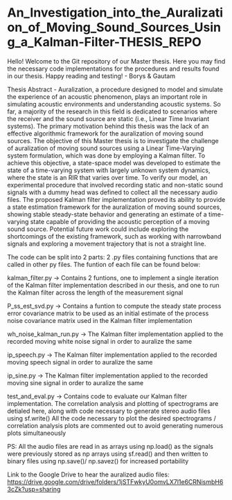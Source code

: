 # An_Investigation_into_the_Auralization_of_Moving_Sound_Sources_Using_a_Kalman-Filter-THESIS_REPO
Hello! Welcome to the Git repository of our Master thesis. Here you may find the necessary code implementations for the procedures and results found in our thesis. Happy reading and testing! - Borys &amp; Gautam

Thesis Abstract - 
Auralization, a procedure designed to model and simulate the experience of an acoustic phenomenon, plays an important role in simulating acoustic environments and understanding acoustic systems. So far, a majority of the research in this field is dedicated to scenarios where the receiver and the sound source are static (i.e., Linear Time Invariant systems). The primary motivation behind this thesis was the lack of an effective algorithmic framework for the auralization of moving sound sources. The objective of this Master thesis is to investigate the challenge of auralization of moving sound sources using a Linear Time-Varying system formulation, which was done by employing a Kalman filter. To achieve this objective, a state-space model was developed to estimate the state of a time-varying system with largely unknown system dynamics, where the state is an RIR that varies over time. To verify our model, an experimental procedure that involved recording static and non-static sound signals with a dummy head was defined to collect all the necessary audio files. The proposed Kalman filter implementation proved its ability to provide a state estimation framework for the auralization of moving sound sources, showing stable steady-state behavior and generating an estimate of a time-varying state capable of providing the acoustic perception of a moving sound source. Potential future work could include exploring the shortcomings of the existing framework, such as working with narrowband signals and exploring a movement trajectory that is not a straight line.

The code can be split into 2 parts: 2 .py files containing functions that are called in other py files. The funtion of each file can be found below:

kalman_filter.py -> Contains 2 funtions, one to implement a single iteration of the Kalman filter implementation described in our thesis, and one to run the Kalman filter across the length of the measurement signal

P_ss_est_svd.py -> Contains a funtion to compute the steady state process error covariance matrix to be used as an initial estimate of the process noise covariance matrix used in the Kalman filter implementation

wh_noise_kalman_run.py -> The Kalman filter implementation applied to the recorded moving white noise signal in order to auralize the same

ip_speech.py -> The Kalman filter implementation applied to the recorded moving speech signal in order to auralize the same

ip_sine.py -> The Kalman filter implementation applied to the recorded moving sine signal in order to auralize the same

test_and_eval.py -> Contains code to evaluate our Kalman filter implementation. The correlation analysis and plotting of spectrograms are detialed here, along with code necessary to generate stereo audio files using sf.write()
All the code necessary to plot the desired spectrograms / correlation analysis plots are commented out to avoid generating numerous plots simultaneously

PS: All the audio files are read in as arrays using np.load() as the signals were previously stored as np arrays using sf.read() and then written to binary files using np.save()/ np.savez() for increased portability

Link to the Google Drive to hear the auralized audio files: https://drive.google.com/drive/folders/1jSTFwkyU0omvLX7l1e6CRNismbH63cZk?usp=sharing
